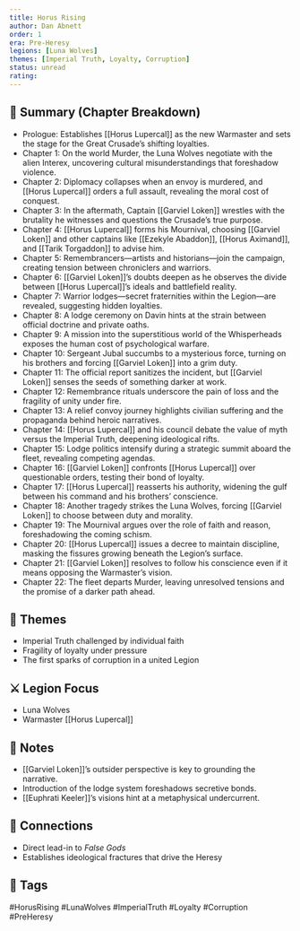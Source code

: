 ```yaml
---
title: Horus Rising
author: Dan Abnett
order: 1
era: Pre-Heresy
legions: [Luna Wolves]
themes: [Imperial Truth, Loyalty, Corruption]
status: unread
rating:
---
```


## 🧭 Summary (Chapter Breakdown)
- Prologue: Establishes [[Horus Lupercal]] as the new Warmaster and sets the stage for the Great Crusade’s shifting loyalties.  
- Chapter 1: On the world Murder, the Luna Wolves negotiate with the alien Interex, uncovering cultural misunderstandings that foreshadow violence.  
- Chapter 2: Diplomacy collapses when an envoy is murdered, and [[Horus Lupercal]] orders a full assault, revealing the moral cost of conquest.  
- Chapter 3: In the aftermath, Captain [[Garviel Loken]] wrestles with the brutality he witnesses and questions the Crusade’s true purpose.  
- Chapter 4: [[Horus Lupercal]] forms his Mournival, choosing [[Garviel Loken]] and other captains like [[Ezekyle Abaddon]], [[Horus Aximand]], and [[Tarik Torgaddon]] to advise him.  
- Chapter 5: Remembrancers—artists and historians—join the campaign, creating tension between chroniclers and warriors.  
- Chapter 6: [[Garviel Loken]]’s doubts deepen as he observes the divide between [[Horus Lupercal]]’s ideals and battlefield reality.  
- Chapter 7: Warrior lodges—secret fraternities within the Legion—are revealed, suggesting hidden loyalties.  
- Chapter 8: A lodge ceremony on Davin hints at the strain between official doctrine and private oaths.  
- Chapter 9: A mission into the superstitious world of the Whisperheads exposes the human cost of psychological warfare.  
- Chapter 10: Sergeant Jubal succumbs to a mysterious force, turning on his brothers and forcing [[Garviel Loken]] into a grim duty.  
- Chapter 11: The official report sanitizes the incident, but [[Garviel Loken]] senses the seeds of something darker at work.  
- Chapter 12: Remembrance rituals underscore the pain of loss and the fragility of unity under fire.  
- Chapter 13: A relief convoy journey highlights civilian suffering and the propaganda behind heroic narratives.  
- Chapter 14: [[Horus Lupercal]] and his council debate the value of myth versus the Imperial Truth, deepening ideological rifts.  
- Chapter 15: Lodge politics intensify during a strategic summit aboard the fleet, revealing competing agendas.  
- Chapter 16: [[Garviel Loken]] confronts [[Horus Lupercal]] over questionable orders, testing their bond of loyalty.  
- Chapter 17: [[Horus Lupercal]] reasserts his authority, widening the gulf between his command and his brothers’ conscience.  
- Chapter 18: Another tragedy strikes the Luna Wolves, forcing [[Garviel Loken]] to choose between duty and morality.  
- Chapter 19: The Mournival argues over the role of faith and reason, foreshadowing the coming schism.  
- Chapter 20: [[Horus Lupercal]] issues a decree to maintain discipline, masking the fissures growing beneath the Legion’s surface.  
- Chapter 21: [[Garviel Loken]] resolves to follow his conscience even if it means opposing the Warmaster’s vision.  
- Chapter 22: The fleet departs Murder, leaving unresolved tensions and the promise of a darker path ahead.  

## 🧠 Themes
- Imperial Truth challenged by individual faith  
- Fragility of loyalty under pressure  
- The first sparks of corruption in a united Legion

## ⚔️ Legion Focus
- Luna Wolves  
- Warmaster [[Horus Lupercal]]

## 📝 Notes
- [[Garviel Loken]]’s outsider perspective is key to grounding the narrative.  
- Introduction of the lodge system foreshadows secretive bonds.  
- [[Euphrati Keeler]]’s visions hint at a metaphysical undercurrent.  

## 🔗 Connections
- Direct lead-in to *False Gods*  
- Establishes ideological fractures that drive the Heresy  

## 🧩 Tags
#HorusRising #LunaWolves #ImperialTruth #Loyalty #Corruption #PreHeresy  